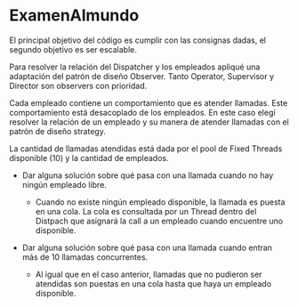 # ExamenAlmundo
El principal objetivo del código es cumplir con las consignas dadas, el segundo objetivo es ser escalable.

Para resolver la relación del Dispatcher y los empleados apliqué una adaptación del patrón de diseño Observer.
Tanto Operator, Supervisor y Director son observers con prioridad.

Cada empleado contiene un comportamiento que es atender llamadas. Este comportamiento está desacoplado de los empleados.
En este caso elegí resolver la relación de un empleado y su manera de atender llamadas con el patrón de diseño strategy.

La cantidad de llamadas atendidas está dada por el pool de Fixed Threads disponible (10) y la cantidad de empleados.



- Dar alguna solución sobre qué pasa con una llamada cuando no hay ningún empleado libre.
  - Cuando no existe ningún empleado disponible, la llamada es puesta en una cola. La cola es consultada por un Thread dentro del Distpach que asignará la call a un empleado cuando encuentre uno disponible.

- Dar alguna solución sobre qué pasa con una llamada cuando entran más de 10 llamadas concurrentes.
  - Al igual que en el caso anterior, llamadas que no pudieron ser atendidas son puestas en una cola hasta que haya un empleado disponible.

